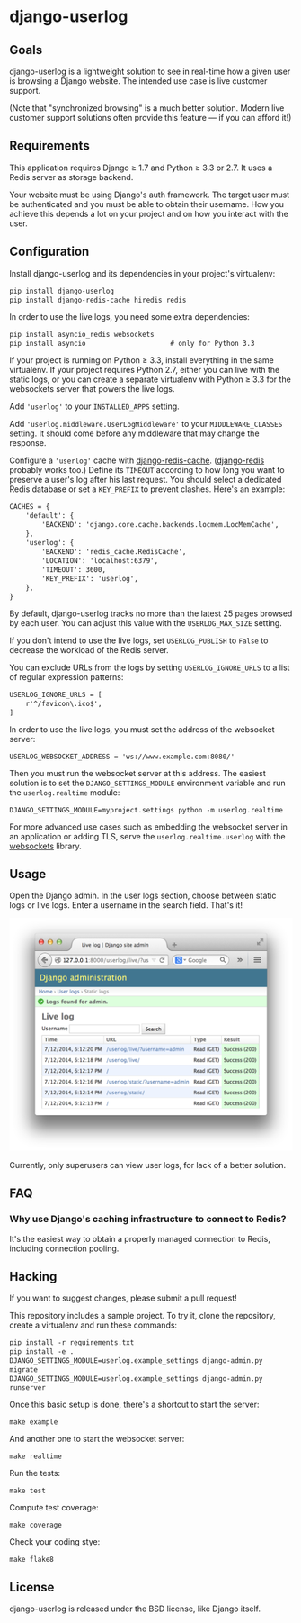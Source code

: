 django-userlog
==============

Goals
-----

django-userlog is a lightweight solution to see in real-time how a given user
is browsing a Django website. The intended use case is live customer support.

(Note that "synchronized browsing" is a much better solution. Modern live
customer support solutions often provide this feature — if you can afford it!)

Requirements
------------

This application requires Django ≥ 1.7 and Python ≥ 3.3 or 2.7. It uses a
Redis server as storage backend.

Your website must be using Django's auth framework. The target user must be
authenticated and you must be able to obtain their username. How you achieve
this depends a lot on your project and on how you interact with the user.

Configuration
-------------

Install django-userlog and its dependencies in your project's virtualenv:

    pip install django-userlog
    pip install django-redis-cache hiredis redis

In order to use the live logs, you need some extra dependencies:

    pip install asyncio_redis websockets
    pip install asyncio                     # only for Python 3.3

If your project is running on Python ≥ 3.3, install everything in the same
virtualenv. If your project requires Python 2.7, either you can live with the
static logs, or you can create a separate virtualenv with Python ≥ 3.3 for the
websockets server that powers the live logs.

Add `'userlog'` to your `INSTALLED_APPS` setting.

Add `'userlog.middleware.UserLogMiddleware'` to your `MIDDLEWARE_CLASSES`
setting. It should come before any middleware that may change the response.

Configure a `'userlog'` cache with [django-redis-cache][]. ([django-redis][]
probably works too.) Define its `TIMEOUT` according to how long you want to
preserve a user's log after his last request. You should select a dedicated
Redis database or set a `KEY_PREFIX` to prevent clashes. Here's an example:

    CACHES = {
        'default': {
            'BACKEND': 'django.core.cache.backends.locmem.LocMemCache',
        },
        'userlog': {
            'BACKEND': 'redis_cache.RedisCache',
            'LOCATION': 'localhost:6379',
            'TIMEOUT': 3600,
            'KEY_PREFIX': 'userlog',
        },
    }

By default, django-userlog tracks no more than the latest 25 pages browsed by
each user. You can adjust this value with the `USERLOG_MAX_SIZE` setting.

If you don't intend to use the live logs, set `USERLOG_PUBLISH` to `False` to
decrease the workload of the Redis server.

You can exclude URLs from the logs by setting `USERLOG_IGNORE_URLS` to a list
of regular expression patterns:

    USERLOG_IGNORE_URLS = [
        r'^/favicon\.ico$',
    ]

In order to use the live logs, you must set the address of the websocket
server:

    USERLOG_WEBSOCKET_ADDRESS = 'ws://www.example.com:8080/'

[django-redis-cache]: https://github.com/sebleier/django-redis-cache
[django-redis]: https://github.com/niwibe/django-redis

Then you must run the websocket server at this address. The easiest solution
is to set the `DJANGO_SETTINGS_MODULE` environment variable and run the
`userlog.realtime` module:

    DJANGO_SETTINGS_MODULE=myproject.settings python -m userlog.realtime

For more advanced use cases such as embedding the websocket server in an
application or adding TLS, serve the `userlog.realtime.userlog` with the
[websockets] library.

[websockets]: https://github.com/aaugustin/websockets

Usage
-----

Open the Django admin. In the user logs section, choose between static logs or
live logs. Enter a username in the search field. That's it!

![screenshot][]

Currently, only superusers can view user logs, for lack of a better solution.

[screenshot]: https://raw.githubusercontent.com/aaugustin/django-userlog/master/screenshot.png

FAQ
---


### Why use Django's caching infrastructure to connect to Redis?

It's the easiest way to obtain a properly managed connection to Redis,
including connection pooling.

Hacking
-------

If you want to suggest changes, please submit a pull request!

This repository includes a sample project. To try it, clone the repository,
create a virtualenv and run these commands:

    pip install -r requirements.txt
    pip install -e .
    DJANGO_SETTINGS_MODULE=userlog.example_settings django-admin.py migrate
    DJANGO_SETTINGS_MODULE=userlog.example_settings django-admin.py runserver

Once this basic setup is done, there's a shortcut to start the server:

    make example

And another one to start the websocket server:

    make realtime

Run the tests:

    make test

Compute test coverage:

    make coverage

Check your coding stye:

    make flake8

License
-------

django-userlog is released under the BSD license, like Django itself.
